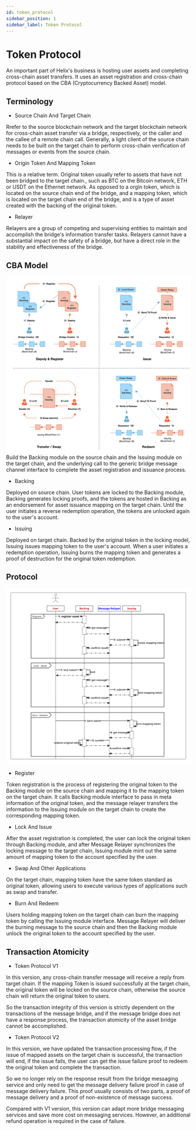 ```yaml
---
id: token_protocol
sidebar_position: 1
sidebar_label: Token Protocol
---
```


# Token Protocol

An important part of Helix's business is hosting user assets and completing cross-chain asset transfers. It uses an asset registration and cross-chain protocol based on the CBA (Cryptocurrency Backed Asset) model.

## Terminology

* Source Chain And Target Chain

Rrefer to the source blockchain network and the target blockchain network for cross-chain asset transfer via a bridge, respectively, or the caller and the callee of a remote chain call. Generally, a light client of the source chain needs to be built on the target chain to perform cross-chain verification of messages or events from the source chain.

* Origin Token And Mapping Token

This is a relative term. Original token usually refer to assets that have not been bridged to the target chain., such as BTC on the Bitcoin network, ETH or USDT on the Ethernet network. As opposed to a orgin token, which is located on the source chain end of the bridge, and a mapping token, which is located on the target chain end of the bridge, and is a type of asset created with the backing of the original token.

* Relayer

Relayers are a group of competing and supervising entities to maintain and accomplish the bridge's information transfer tasks. Relayers cannot have a substantial impact on the safety of a bridge, but have a direct role in the stability and effectiveness of the bridge.

## CBA Model
![01](../../static/img/cba01.png)
Build the Backing module on the source chain and the Issuing module on the target chain, and the underlying call to the generic bridge message channel interface to complete the asset registration and issuance process.

* Backing

Deployed on source chain. User tokens are locked to the Backing module, Backing generates locking proofs, and the tokens are hosted in Backing as an endorsement for asset issuance mapping on the target chain. Until the user initiates a reverse redemption operation, the tokens are unlocked again to the user's account.

* Issuing

Deployed on target chain. Backed by the original token in the locking model, Issuing issues mapping token to the user's account. When a user initiates a redemption operation, Issuing burns the mapping token and generates a proof of destruction for the original token redemption.

## Protocol
![02](../../static/img/mapping_token.svg)
* Register

Token registration is the process of registering the original token to the Backing module on the source chain and mapping it to the mapping token on the target chain.
It calls Backing module interface to pass in meta information of the original token, and the message relayer transfers the information to the Issuing module on the target chain to create the corresponding mapping token.
* Lock And Issue

After the asset registration is completed, the user can lock the original token through Backing module, and after Message Relayer synchronizes the locking message to the target chain, Issuing module mint out the same amount of mapping token to the account specified by the user.
* Swap And Other Applications

On the target chain, mapping token have the same token standard as original token, allowing users to execute various types of applications such as swap and transfer.
* Burn And Redeem

Users holding mapping token on the target chain can burn the mapping token by calling the Issuing module interface. Message Relayer will deliver the burning message to the source chain and then the Backing module unlock the original token to the account specified by the user.

## Transaction Atomicity

* Token Protocol V1

In this version, any cross-chain transfer message will receive a reply from target chain. If the mapping Token is issued successfully at the target chain, the original token will be locked on the source chain, otherwise the source chain will return the original token to users.

So the transaction integrity of this version is strictly dependent on the transactions of the message bridge, and if the message bridge does not have a response process, the transaction atomicity of the asset bridge cannot be accomplished.

* Token Protocol V2

In this version, we have updated the transaction processing flow, if the issue of mapped assets on the target chain is successful, the transaction will end, if the issue fails, the user can get the issue failure proof to redeem the original token and complete the transaction.

So we no longer rely on the response result from the bridge messaging service and only need to get the message delivery failure proof in case of message delivery failure. This proof usually consists of two parts, a proof of message delivery and a proof of non-existence of message success.

Compared with V1 version, this version can adapt more bridge messaging services and save more cost on messaging services. However, an additional refund operation is required in the case of failure.
